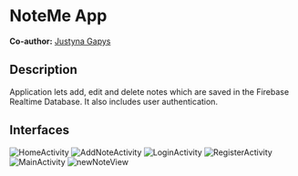 # NoteMe App
**Co-author:** [Justyna Gapys](https://github.com/justynagapys)<br/>

## Description
Application lets add, edit and delete notes which are saved in the Firebase Realtime Database. It also includes user authentication.<br/>

## Interfaces
![HomeActivity](https://github.com/KarolinaLewinska/NoteMe_AndroidStudio/blob/master/Screenshots/homeactivity.PNG)
![AddNoteActivity](https://github.com/KarolinaLewinska/NoteMe_AndroidStudio/blob/master/Screenshots/EditNoteView.PNG)
![LoginActivity](https://github.com/KarolinaLewinska/NoteMe_AndroidStudio/blob/master/Screenshots/loginview.PNG)
![RegisterActivity](https://github.com/KarolinaLewinska/NoteMe_AndroidStudio/blob/master/Screenshots/registerview.PNG)
![MainActivity](https://github.com/KarolinaLewinska/NoteMe_AndroidStudio/blob/master/Screenshots/mainactivity.PNG)
![newNoteView](https://github.com/KarolinaLewinska/NoteMe_AndroidStudio/blob/master/Screenshots/newNoteView.PNG)

